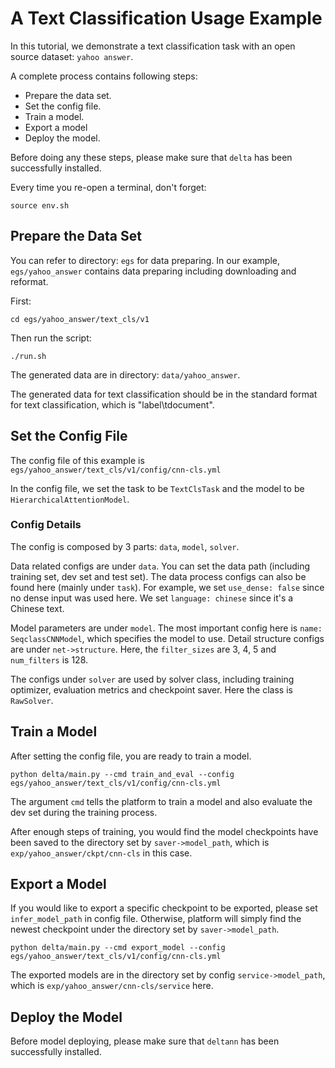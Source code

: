 # A Text Classification Usage Example

In this tutorial, we demonstrate a text classification task with an open source dataset: `yahoo answer`.

A complete process contains following steps:

- Prepare the data set.
- Set the config file.
- Train a model.
- Export a model
- Deploy the model.

Before doing any these steps, please make sure that `delta` has been successfully installed. 

Every time you re-open a terminal, don't forget: 

```
source env.sh
```

## Prepare the Data Set

You can refer to directory: `egs` for data preparing. In our example, `egs/yahoo_answer` contains data preparing including downloading and reformat. 

First:

```
cd egs/yahoo_answer/text_cls/v1
```
Then run the script: 

```
./run.sh
```

The generated data are in directory: `data/yahoo_answer`. 

The generated data for text classification should be in the standard format for text classification, which is "label\tdocument".

## Set the Config File

The config file of this example is `egs/yahoo_answer/text_cls/v1/config/cnn-cls.yml`

In the config file, we set the task to be `TextClsTask` and the model to be `HierarchicalAttentionModel`.

### Config Details

The config is composed by 3 parts: `data`, `model`, `solver`.
 
Data related configs are under `data`. You can set the data path (including training set, dev set and test set). The data process configs can also be found here (mainly under `task`). For example, we set `use_dense: false` since no dense input was used here. We set `language: chinese` since it's a Chinese text. 

Model parameters are under `model`. The most important config here is `name: SeqclassCNNModel`, which specifies the model to use. Detail structure configs are under `net->structure`. Here, the `filter_sizes` are 3, 4, 5 and `num_filters` is 128.

The configs under `solver` are used by solver class, including training optimizer, evaluation metrics and checkpoint saver. Here the class is `RawSolver`.

## Train a Model

After setting the config file, you are ready to train a model.

```
python delta/main.py --cmd train_and_eval --config egs/yahoo_answer/text_cls/v1/config/cnn-cls.yml
```

The argument `cmd` tells the platform to train a model and also evaluate the dev set during the training process.

After enough steps of training, you would find the model checkpoints have been saved to the directory set by `saver->model_path`, which is `exp/yahoo_answer/ckpt/cnn-cls` in this case.

## Export a Model

If you would like to export a specific checkpoint to be exported, please set `infer_model_path` in config file. Otherwise, platform will simply find the newest checkpoint under the directory set by `saver->model_path`.

```
python delta/main.py --cmd export_model --config egs/yahoo_answer/text_cls/v1/config/cnn-cls.yml
```

The exported models are in the directory set by config `service->model_path`, which is `exp/yahoo_answer/cnn-cls/service` here.

## Deploy the Model

Before model deploying, please make sure that `deltann` has been successfully installed.
